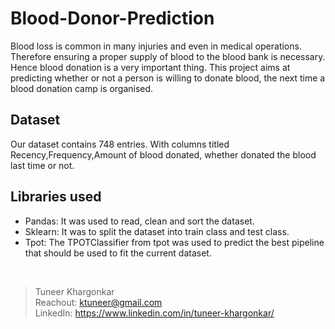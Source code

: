 # Blood-Donor-Prediction
Blood loss is common in many injuries and even in medical operations. Therefore ensuring a proper supply of blood to the blood bank is necessary. Hence blood donation is a very important thing.
This project aims at predicting whether or not a person is willing to donate blood, the next time a blood donation camp is organised.
## Dataset
Our dataset contains 748 entries.
With columns titled Recency,Frequency,Amount of blood donated, whether donated the blood last time or not.

## Libraries used
- Pandas: It was used to read, clean and sort the dataset.
- Sklearn: It was to split the dataset into train class and test class.
- Tpot: The TPOTClassifier from tpot was used to predict the best pipeline that should be used to fit the current dataset.

<br>

> Tuneer Khargonkar <br>
> Reachout: <ktuneer@gmail.com> <br>
> LinkedIn: <https://www.linkedin.com/in/tuneer-khargonkar/>
